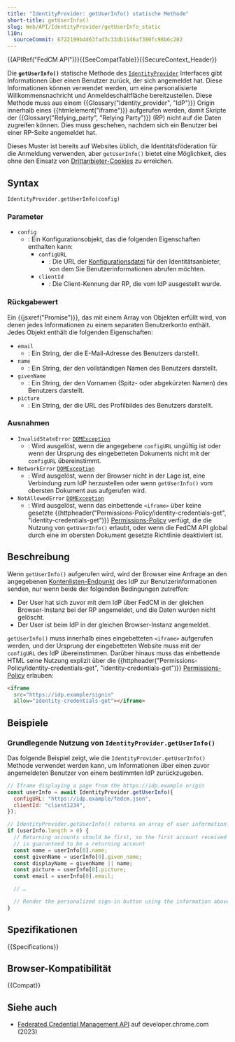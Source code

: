 ```yaml
---
title: "IdentityProvider: getUserInfo() statische Methode"
short-title: getUserInfo()
slug: Web/API/IdentityProvider/getUserInfo_static
l10n:
  sourceCommit: 6722199b4d63fad3c33db1146af380fc98b6c202
---
```


{{APIRef("FedCM API")}}{{SeeCompatTable}}{{SecureContext_Header}}

Die **`getUserInfo()`** statische Methode des [`IdentityProvider`](/de/docs/Web/API/IdentityProvider) Interfaces gibt Informationen über einen Benutzer zurück, der sich angemeldet hat. Diese Informationen können verwendet werden, um eine personalisierte Willkommensnachricht und Anmeldeschaltfläche bereitzustellen. Diese Methode muss aus einem {{Glossary("Identity_provider", "IdP")}} Origin innerhalb eines {{htmlelement("iframe")}} aufgerufen werden, damit Skripte der {{Glossary("Relying_party", "Relying Party")}} (RP) nicht auf die Daten zugreifen können. Dies muss geschehen, nachdem sich ein Benutzer bei einer RP-Seite angemeldet hat.

Dieses Muster ist bereits auf Websites üblich, die Identitätsföderation für die Anmeldung verwenden, aber `getUserInfo()` bietet eine Möglichkeit, dies ohne den Einsatz von [Drittanbieter-Cookies](/de/docs/Web/Privacy/Guides/Third-party_cookies) zu erreichen.

## Syntax

```js-nolint
IdentityProvider.getUserInfo(config)
```

### Parameter

- `config`
  - : Ein Konfigurationsobjekt, das die folgenden Eigenschaften enthalten kann:
    - `configURL`
      - : Die URL der [Konfigurationsdatei](/de/docs/Web/API/FedCM_API/IDP_integration#provide_a_config_file_and_endpoints) für den Identitätsanbieter, von dem Sie Benutzerinformationen abrufen möchten.
    - `clientId`
      - : Die Client-Kennung der RP, die vom IdP ausgestellt wurde.

### Rückgabewert

Ein {{jsxref("Promise")}}, das mit einem Array von Objekten erfüllt wird, von denen jedes Informationen zu einem separaten Benutzerkonto enthält. Jedes Objekt enthält die folgenden Eigenschaften:

- `email`
  - : Ein String, der die E-Mail-Adresse des Benutzers darstellt.
- `name`
  - : Ein String, der den vollständigen Namen des Benutzers darstellt.
- `givenName`
  - : Ein String, der den Vornamen (Spitz- oder abgekürzten Namen) des Benutzers darstellt.
- `picture`
  - : Ein String, der die URL des Profilbildes des Benutzers darstellt.

### Ausnahmen

- `InvalidStateError` [`DOMException`](/de/docs/Web/API/DOMException)
  - : Wird ausgelöst, wenn die angegebene `configURL` ungültig ist oder wenn der Ursprung des eingebetteten Dokuments nicht mit der `configURL` übereinstimmt.
- `NetworkError` [`DOMException`](/de/docs/Web/API/DOMException)
  - : Wird ausgelöst, wenn der Browser nicht in der Lage ist, eine Verbindung zum IdP herzustellen oder wenn `getUserInfo()` vom obersten Dokument aus aufgerufen wird.
- `NotAllowedError` [`DOMException`](/de/docs/Web/API/DOMException)
  - : Wird ausgelöst, wenn das einbettende `<iframe>` über keine gesetzte {{httpheader("Permissions-Policy/identity-credentials-get", "identity-credentials-get")}} [Permissions-Policy](/de/docs/Web/HTTP/Guides/Permissions_Policy) verfügt, die die Nutzung von `getUserInfo()` erlaubt, oder wenn die FedCM API global durch eine im obersten Dokument gesetzte Richtlinie deaktiviert ist.

## Beschreibung

Wenn `getUserInfo()` aufgerufen wird, wird der Browser eine Anfrage an den angegebenen [Kontenlisten-Endpunkt](/de/docs/Web/API/FedCM_API/IDP_integration#the_accounts_list_endpoint) des IdP zur Benutzerinformationen senden, nur wenn beide der folgenden Bedingungen zutreffen:

- Der User hat sich zuvor mit dem IdP über FedCM in der gleichen Browser-Instanz bei der RP angemeldet, und die Daten wurden nicht gelöscht.
- Der User ist beim IdP in der gleichen Browser-Instanz angemeldet.

`getUserInfo()` muss innerhalb eines eingebetteten `<iframe>` aufgerufen werden, und der Ursprung der eingebetteten Website muss mit der `configURL` des IdP übereinstimmen. Darüber hinaus muss das einbettende HTML seine Nutzung explizit über die {{httpheader("Permissions-Policy/identity-credentials-get", "identity-credentials-get")}} [Permissions-Policy](/de/docs/Web/HTTP/Guides/Permissions_Policy) erlauben:

```html
<iframe
  src="https://idp.example/signin"
  allow="identity-credentials-get"></iframe>
```

## Beispiele

### Grundlegende Nutzung von `IdentityProvider.getUserInfo()`

Das folgende Beispiel zeigt, wie die `IdentityProvider.getUserInfo()` Methode verwendet werden kann, um Informationen über einen zuvor angemeldeten Benutzer von einem bestimmten IdP zurückzugeben.

```js
// Iframe displaying a page from the https://idp.example origin
const userInfo = await IdentityProvider.getUserInfo({
  configURL: "https://idp.example/fedcm.json",
  clientId: "client1234",
});

// IdentityProvider.getUserInfo() returns an array of user information.
if (userInfo.length > 0) {
  // Returning accounts should be first, so the first account received
  // is guaranteed to be a returning account
  const name = userInfo[0].name;
  const givenName = userInfo[0].given_name;
  const displayName = givenName || name;
  const picture = userInfo[0].picture;
  const email = userInfo[0].email;

  // …

  // Render the personalized sign-in button using the information above
}
```

## Spezifikationen

{{Specifications}}

## Browser-Kompatibilität

{{Compat}}

## Siehe auch

- [Federated Credential Management API](https://developer.chrome.com/docs/identity/fedcm/overview) auf developer.chrome.com (2023)
